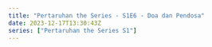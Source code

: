 ```yaml
---
title: "Pertaruhan the Series - S1E6 - Doa dan Pendosa"
date: 2023-12-17T13:30:43Z
series: ["Pertaruhan the Series S1"]
---
```



<mux-player stream-type="on-demand"
  src="https://kp3d-my.sharepoint.com/personal/ryoo_kp3d_onmicrosoft_com/_layouts/15/download.aspx?share=EVyUZqVWCK9Dpk8uAOVr0hMBkIr_GJp4OJI-jB8_yMqkfA" prefer-playback="mse" controls>
  </mux-player>
  
  
  <script src="https://cdn.jsdelivr.net/npm/@mux/mux-player"></script>
  
 <script type="application/ld+json">
 {
  "@context": "https://schema.org/",
  "@type": "VideoObject",
  "name": "Pertaruhan the Series - S1E6 - Doa dan Pendosa",
  "contentUrl": "https://stream.mux.com/7tQdI86c2LuXtHVeL4alJxHYex2Xia9Q9mOvfep3NQM.m3u8",
  "thumbnailUrl": "https://www.themoviedb.org/t/p/original/zwsJRRmVozVZ1tDs8buIs97pCqm.jpg?width=314&fit_mode=preserve&time=25",
  "uploadDate": "2023-12-17T13:30:43Z",
}

</script>